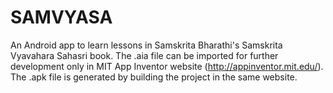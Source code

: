 # SAMVYASA
An Android app to learn lessons in Samskrita Bharathi's Samskrita Vyavahara Sahasri book.
The .aia file can be imported for further development only in MIT App Inventor website (http://appinventor.mit.edu/). The .apk file is generated by building the project in the same website.

